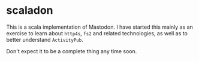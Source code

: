 # scaladon

This is a scala implementation of Mastodon. I have started this mainly as an exercise to learn about
`http4s`, `fs2` and related technologies, as well as to better understand `ActivityPub`. 

Don't expect it to be a complete thing any time soon.